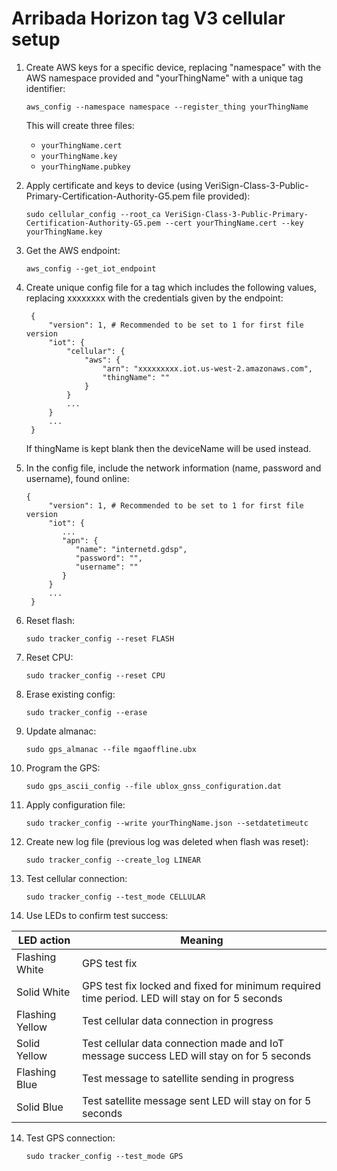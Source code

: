 # Arribada Horizon tag V3 cellular setup

1. Create AWS keys for a specific device, replacing "namespace" with the AWS namespace provided and "yourThingName" with a unique tag identifier:

   ``aws_config --namespace namespace --register_thing yourThingName``

   This will create three files:
      * ``yourThingName.cert``
      * ``yourThingName.key``
      * ``yourThingName.pubkey``

2. Apply certificate and keys to device (using VeriSign-Class-3-Public-Primary-Certification-Authority-G5.pem file provided):

   ``sudo cellular_config --root_ca VeriSign-Class-3-Public-Primary-Certification-Authority-G5.pem --cert yourThingName.cert --key yourThingName.key``

3. Get the AWS endpoint:

   ``aws_config --get_iot_endpoint``

4. Create unique config file for a tag which includes the following values, replacing xxxxxxxx with the credentials given by the endpoint:

   ```
    {
        "version": 1, # Recommended to be set to 1 for first file version
        "iot": {
            "cellular": {
                "aws": {
                    "arn": "xxxxxxxxx.iot.us-west-2.amazonaws.com",
                    "thingName": ""
                }
            }
            ...
        }
        ...
    }
   ```
    
   If thingName is kept blank then the deviceName will be used instead.

5. In the config file, include the network information (name, password and username), found online:
   ```
   {
        "version": 1, # Recommended to be set to 1 for first file version
        "iot": {
           ...
           "apn": {
              "name": "internetd.gdsp", 
              "password": "", 
              "username": ""
           }
        }
        ...
    }
    ```

6. Reset flash:

   ``sudo tracker_config --reset FLASH``
   
7. Reset CPU:

   ``sudo tracker_config --reset CPU``
    
8. Erase existing config:

    ``sudo tracker_config --erase``

9. Update almanac:

    ``sudo gps_almanac --file mgaoffline.ubx``

10. Program the GPS:

    ``sudo gps_ascii_config --file ublox_gnss_configuration.dat``

11. Apply configuration file:

    ``sudo tracker_config --write yourThingName.json --setdatetimeutc``
    
12. Create new log file (previous log was deleted when flash was reset):
    
    ``sudo tracker_config --create_log LINEAR``

13. Test cellular connection:

    ``sudo tracker_config --test_mode CELLULAR``

14. Use LEDs to confirm test success:

| LED action      | Meaning                                                                                          |
|-----------------|--------------------------------------------------------------------------------------------------|
|Flashing White   |   GPS test fix                                                                                   |
|Solid White      |   GPS test fix locked and fixed for minimum required time period. LED will stay on for 5 seconds |
|Flashing Yellow  |   Test cellular data connection in progress                                                      |
|Solid Yellow     |   Test cellular data connection made and IoT message success LED will stay on for 5 seconds      |
|Flashing Blue    |   Test message to satellite sending in progress                                                  |
|Solid Blue       |   Test satellite message sent LED will stay on for 5 seconds                                     |

14. Test GPS connection:

    ``sudo tracker_config --test_mode GPS``
